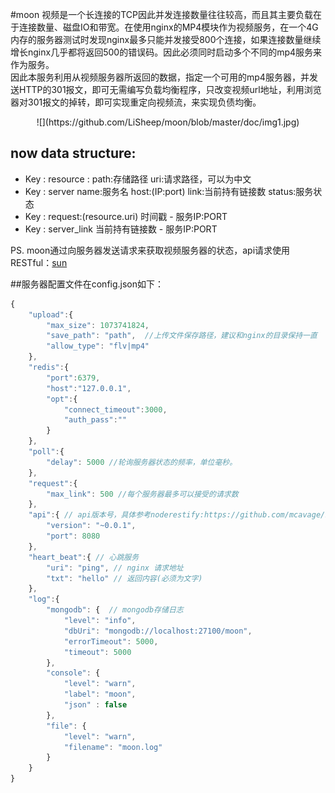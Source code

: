 ﻿#moon
视频是一个长连接的TCP因此并发连接数量往往较高，而且其主要负载在于连接数量、磁盘IO和带宽。在使用nginx的MP4模块作为视频服务，在一个4G内存的服务器测试时发现nginx最多只能并发接受800个连接，如果连接数量继续增长nginx几乎都将返回500的错误码。因此必须同时启动多个不同的mp4服务来作为服务。</br>
 因此本服务利用从视频服务器所返回的数据，指定一个可用的mp4服务器，并发送HTTP的301报文，即可无需编写负载均衡程序，只改变视频url地址，利用浏览器对301报文的掉转，即可实现重定向视频流，来实现负债均衡。</br>
<center>![](https://github.com/LiSheep/moon/blob/master/doc/img1.jpg)</center>

now data structure:
---
- Key : resource <hash>: path:存储路径 uri:请求路径，可以为中文
- Key : server <hash> name:服务名 host:(IP:port) link:当前持有链接数 status:服务状态
- Key : request:(resource.uri) <zset>  时间戳 - 服务IP:PORT
- Key : server_link <zset> 当前持有链接数 - 服务IP:PORT


PS. moon通过向服务器发送请求来获取视频服务器的状态，api请求使用RESTful：[sun](https://github.com/LiSheep/sun)


##服务器配置文件在config.json如下：
``` javascript
{
	"upload":{
		"max_size": 1073741824,
		"save_path": "path",  //上传文件保存路径，建议和nginx的目录保持一直
		"allow_type": "flv|mp4"
	},
	"redis":{
		"port":6379,
		"host":"127.0.0.1",
		"opt":{
			"connect_timeout":3000,
			"auth_pass":""
		}
	},
	"poll":{
		"delay": 5000 //轮询服务器状态的频率，单位毫秒。
	},
	"request":{
		"max_link": 500 //每个服务器最多可以接受的请求数
	},
	"api":{ // api版本号，具体参考noderestify:https://github.com/mcavage/node-restify
		"version": "~0.0.1",
		"port": 8080
	},
	"heart_beat":{ // 心跳服务
		"uri": "ping", // nginx 请求地址
		"txt": "hello" // 返回内容(必须为文字)
	},
	"log":{
		"mongodb": {  // mongodb存储日志
            "level": "info",
            "dbUri": "mongodb://localhost:27100/moon",
            "errorTimeout": 5000,
            "timeout": 5000
        },
        "console": {
            "level": "warn",
            "label": "moon",
            "json" : false
        },
        "file": {
            "level": "warn",
            "filename": "moon.log"
        }
	}
}
``` 
